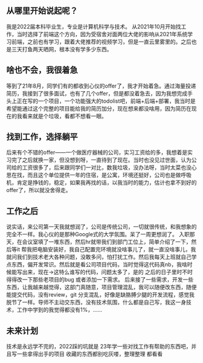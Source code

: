## 从哪里开始说起呢？
我是2022届本科毕业生，专业是计算机科学与技术。
从2021年10月开始找工作，当时选择了前端这个方向，因为受宿舍对面两位大佬的影响从2021年系统学习前端，之前也有学习，跟着大佬推荐的视频学习，但是一直云里雾里的。之后也是三天打鱼两天晒网，根本没有学多少东西。

## 啥也不会，我很着急
等到了21年8月，同学们有的都收到心仪的offer了，我才开始着急。通过海量投递简历，我接到了很多面试，也有了几个offer，但是都没着急去，因为我想完成手头上正在写的一个项目，一个功能强大的todolist吧，前端+后端+部署，我当时是希望能通过这个完整的项目能给我的简历加分，现在想来都没啥用，因为简历在现在的我看来就是个垃圾，看都不想看一眼。

## 找到工作，选择躺平
后来有个不错的offer——一个做医疗器械的公司，实习工资给的多，我想着是实习完了之后就换一家，但没想到呀，一直待到了现在。当时也没见过世面，认为公司给的工资很多了，后来跟同学们一对比，数我垃圾，没办法呀，当时太菜也没心思在找，而且这个单位提供一年的住宿，是公寓，环境还挺好，公司也是做呼吸机，肯定是挣钱的，稳定，如果我再找的话，以我当时的能力，估计也拿不到好的offer了，所以就没舍得走。

## 工作之后
说实话，来公司第一天我就想润了，公司是传统公司，一切就很传统，和我想象的完全不一样。我心仪的是那种Google式的大学氛围。呆了一周更想润了。
入职那天，在会议室填了一堆东西，然后hr就带我们到部门工位上，简单介绍了一下，然后等it 帮我把电脑安装好，我自己配置完环境就没啥事儿了，就一直没啥事儿，我就问我们到技术老大各种问题，没敢多问，怕打扰工作。然后我每天上班就自己学点东西，偏开发常识。然后就是看公司项目代码，当时觉得这代码真nb，我啥时候能写出来，现在->这特么谁写的代码，问题太多了，是的 之后的日子里时不时得得改一下那些老项目的bug 或者添加一下需求。
后来接了一些需求，开发一些东西，让我越来越觉得，这部门真随意，项目管理混乱，我可以随便改东西，随便能提交代码，没有review，git 分支混乱，好像是缺胳膊少腿的开发流程，感觉我脱节了一样。导师不主动交东西，没有技术氛围，什么都是自己写，我这一身技术，工作中学到的我觉得都没有1%，……

## 未来计划
技术是永远学不完的，2022踩的坑就是
23年学一些对找工作有帮助的东西吧，并且写一些拿得出手的项目
收藏的东西都别吃灰喽，整理整理 都看看